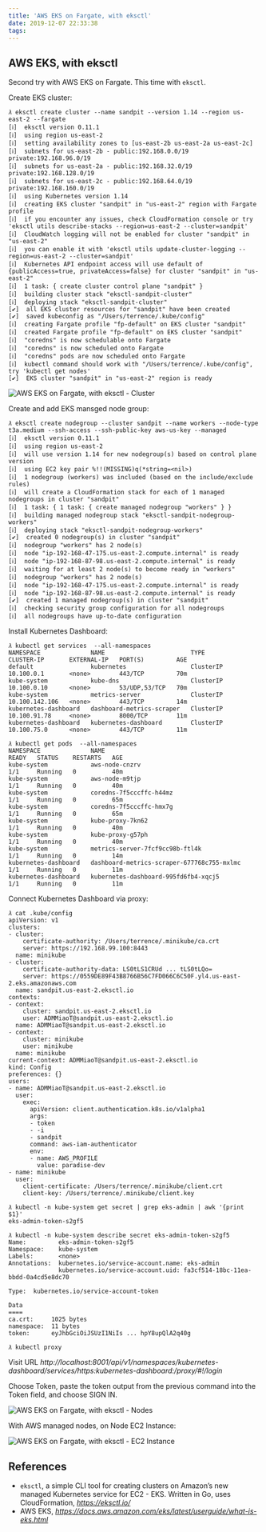 ```yaml
---
title: 'AWS EKS on Fargate, with eksctl'
date: 2019-12-07 22:33:38
tags:
---
```


AWS EKS, with eksctl
--------------------

Second try with AWS EKS on Fargate. This time with `eksctl`.

Create EKS cluster:

```console
𝜆 eksctl create cluster --name sandpit --version 1.14 --region us-east-2 --fargate
[ℹ]  eksctl version 0.11.1
[ℹ]  using region us-east-2
[ℹ]  setting availability zones to [us-east-2b us-east-2a us-east-2c]
[ℹ]  subnets for us-east-2b - public:192.168.0.0/19 private:192.168.96.0/19
[ℹ]  subnets for us-east-2a - public:192.168.32.0/19 private:192.168.128.0/19
[ℹ]  subnets for us-east-2c - public:192.168.64.0/19 private:192.168.160.0/19
[ℹ]  using Kubernetes version 1.14
[ℹ]  creating EKS cluster "sandpit" in "us-east-2" region with Fargate profile
[ℹ]  if you encounter any issues, check CloudFormation console or try 'eksctl utils describe-stacks --region=us-east-2 --cluster=sandpit'
[ℹ]  CloudWatch logging will not be enabled for cluster "sandpit" in "us-east-2"
[ℹ]  you can enable it with 'eksctl utils update-cluster-logging --region=us-east-2 --cluster=sandpit'
[ℹ]  Kubernetes API endpoint access will use default of {publicAccess=true, privateAccess=false} for cluster "sandpit" in "us-east-2"
[ℹ]  1 task: { create cluster control plane "sandpit" }
[ℹ]  building cluster stack "eksctl-sandpit-cluster"
[ℹ]  deploying stack "eksctl-sandpit-cluster"
[✔]  all EKS cluster resources for "sandpit" have been created
[✔]  saved kubeconfig as "/Users/terrence/.kube/config"
[ℹ]  creating Fargate profile "fp-default" on EKS cluster "sandpit"
[ℹ]  created Fargate profile "fp-default" on EKS cluster "sandpit"
[ℹ]  "coredns" is now schedulable onto Fargate
[ℹ]  "coredns" is now scheduled onto Fargate
[ℹ]  "coredns" pods are now scheduled onto Fargate
[ℹ]  kubectl command should work with "/Users/terrence/.kube/config", try 'kubectl get nodes'
[✔]  EKS cluster "sandpit" in "us-east-2" region is ready
```

![AWS EKS on Fargate, with eksctl - Cluster](/blog/img/AWS%20EKS%20on%20Fargate,%20with%20eksctl%20-%20Cluster.png "AWS EKS on Fargate, with eksctl - Cluster")

Create and add EKS mansged node group:

```console
𝜆 eksctl create nodegroup --cluster sandpit --name workers --node-type t3a.medium --ssh-access --ssh-public-key aws-us-key --managed
[ℹ]  eksctl version 0.11.1
[ℹ]  using region us-east-2
[ℹ]  will use version 1.14 for new nodegroup(s) based on control plane version
[ℹ]  using EC2 key pair %!!(MISSING)q(*string=<nil>)
[ℹ]  1 nodegroup (workers) was included (based on the include/exclude rules)
[ℹ]  will create a CloudFormation stack for each of 1 managed nodegroups in cluster "sandpit"
[ℹ]  1 task: { 1 task: { create managed nodegroup "workers" } }
[ℹ]  building managed nodegroup stack "eksctl-sandpit-nodegroup-workers"
[ℹ]  deploying stack "eksctl-sandpit-nodegroup-workers"
[✔]  created 0 nodegroup(s) in cluster "sandpit"
[ℹ]  nodegroup "workers" has 2 node(s)
[ℹ]  node "ip-192-168-47-175.us-east-2.compute.internal" is ready
[ℹ]  node "ip-192-168-87-98.us-east-2.compute.internal" is ready
[ℹ]  waiting for at least 2 node(s) to become ready in "workers"
[ℹ]  nodegroup "workers" has 2 node(s)
[ℹ]  node "ip-192-168-47-175.us-east-2.compute.internal" is ready
[ℹ]  node "ip-192-168-87-98.us-east-2.compute.internal" is ready
[✔]  created 1 managed nodegroup(s) in cluster "sandpit"
[ℹ]  checking security group configuration for all nodegroups
[ℹ]  all nodegroups have up-to-date configuration
```

Install Kubernetes Dashboard:

```console
𝜆 kubectl get services  --all-namespaces
NAMESPACE              NAME                        TYPE        CLUSTER-IP       EXTERNAL-IP   PORT(S)         AGE
default                kubernetes                  ClusterIP   10.100.0.1       <none>        443/TCP         70m
kube-system            kube-dns                    ClusterIP   10.100.0.10      <none>        53/UDP,53/TCP   70m
kube-system            metrics-server              ClusterIP   10.100.142.106   <none>        443/TCP         14m
kubernetes-dashboard   dashboard-metrics-scraper   ClusterIP   10.100.91.78     <none>        8000/TCP        11m
kubernetes-dashboard   kubernetes-dashboard        ClusterIP   10.100.75.0      <none>        443/TCP         11m

𝜆 kubectl get pods  --all-namespaces
NAMESPACE              NAME                                         READY   STATUS    RESTARTS   AGE
kube-system            aws-node-cnzrv                               1/1     Running   0          40m
kube-system            aws-node-m9tjp                               1/1     Running   0          40m
kube-system            coredns-7f5cccffc-h44mz                      1/1     Running   0          65m
kube-system            coredns-7f5cccffc-hmx7g                      1/1     Running   0          65m
kube-system            kube-proxy-7kn62                             1/1     Running   0          40m
kube-system            kube-proxy-g57ph                             1/1     Running   0          40m
kube-system            metrics-server-7fcf9cc98b-ftl4k              1/1     Running   0          14m
kubernetes-dashboard   dashboard-metrics-scraper-677768c755-mxlmc   1/1     Running   0          11m
kubernetes-dashboard   kubernetes-dashboard-995fd6fb4-xqcj5         1/1     Running   0          11m
```

Connect Kubernetes Dashboard via proxy:

```console
𝜆 cat .kube/config
apiVersion: v1
clusters:
- cluster:
    certificate-authority: /Users/terrence/.minikube/ca.crt
    server: https://192.168.99.100:8443
  name: minikube
- cluster:
    certificate-authority-data: LS0tLS1CRUd ... tLS0tLQo=
    server: https://0559DE89F43B8766B56C7FD066C6C50F.yl4.us-east-2.eks.amazonaws.com
  name: sandpit.us-east-2.eksctl.io
contexts:
- context:
    cluster: sandpit.us-east-2.eksctl.io
    user: ADMMiaoT@sandpit.us-east-2.eksctl.io
  name: ADMMiaoT@sandpit.us-east-2.eksctl.io
- context:
    cluster: minikube
    user: minikube
  name: minikube
current-context: ADMMiaoT@sandpit.us-east-2.eksctl.io
kind: Config
preferences: {}
users:
- name: ADMMiaoT@sandpit.us-east-2.eksctl.io
  user:
    exec:
      apiVersion: client.authentication.k8s.io/v1alpha1
      args:
      - token
      - -i
      - sandpit
      command: aws-iam-authenticator
      env:
      - name: AWS_PROFILE
        value: paradise-dev
- name: minikube
  user:
    client-certificate: /Users/terrence/.minikube/client.crt
    client-key: /Users/terrence/.minikube/client.key

𝜆 kubectl -n kube-system get secret | grep eks-admin | awk '{print $1}'
eks-admin-token-s2gf5

𝜆 kubectl -n kube-system describe secret eks-admin-token-s2gf5
Name:         eks-admin-token-s2gf5
Namespace:    kube-system
Labels:       <none>
Annotations:  kubernetes.io/service-account.name: eks-admin
              kubernetes.io/service-account.uid: fa3cf514-18bc-11ea-bbdd-0a4cd5e8dc70

Type:  kubernetes.io/service-account-token

Data
====
ca.crt:     1025 bytes
namespace:  11 bytes
token:      eyJhbGciOiJSUzI1NiIs ... hpY8upQlA2q40g

𝜆 kubectl proxy
```

Visit URL _http://localhost:8001/api/v1/namespaces/kubernetes-dashboard/services/https:kubernetes-dashboard:/proxy/#!/login_

Choose Token, paste the token output from the previous command into the Token field, and choose SIGN IN.

![AWS EKS on Fargate, with eksctl - Nodes](/blog/img/AWS%20EKS%20on%20Fargate,%20with%20eksctl%20-%20Nodes.png "AWS EKS on Fargate, with eksctl - Nodes")

With AWS managed nodes, on Node EC2 Instance:

![AWS EKS on Fargate, with eksctl - EC2 Instance](/blog/img/AWS%20EKS%20on%20Fargate,%20with%20eksctl%20-%20EC2%20Instance.png "AWS EKS on Fargate, with eksctl - EC2 Instance")

References
----------

- `eksctl`, a simple CLI tool for creating clusters on Amazon’s new managed Kubernetes service for EC2 - EKS. Written in Go, uses CloudFormation, _https://eksctl.io/_
- AWS EKS, _https://docs.aws.amazon.com/eks/latest/userguide/what-is-eks.html_